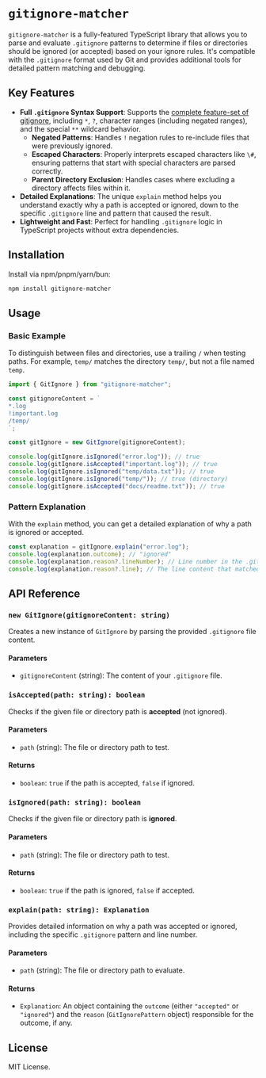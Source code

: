 # `gitignore-matcher`

`gitignore-matcher` is a fully-featured TypeScript library that allows you to parse and evaluate `.gitignore` patterns to determine if files or directories should be ignored (or accepted) based on your ignore rules. It's compatible with the `.gitignore` format used by Git and provides additional tools for detailed pattern matching and debugging.

## Key Features

- **Full `.gitignore` Syntax Support**: Supports the [complete feature-set of gitignore](https://git-scm.com/docs/gitignore), including `*`, `?`, character ranges (including negated ranges), and the special `**` wildcard behavior.
  - **Negated Patterns**: Handles `!` negation rules to re-include files that were previously ignored.
  - **Escaped Characters**: Properly interprets escaped characters like `\#`, ensuring patterns that start with special characters are parsed correctly.
  - **Parent Directory Exclusion**: Handles cases where excluding a directory affects files within it.
- **Detailed Explanations**: The unique `explain` method helps you understand exactly why a path is accepted or ignored, down to the specific `.gitignore` line and pattern that caused the result.
- **Lightweight and Fast**: Perfect for handling `.gitignore` logic in TypeScript projects without extra dependencies.

## Installation

Install via npm/pnpm/yarn/bun:

```bash
npm install gitignore-matcher
```

## Usage

### Basic Example

To distinguish between files and directories, use a trailing `/` when testing paths.
For example, `temp/` matches the directory `temp/`, but not a file named `temp`.

```ts
import { GitIgnore } from "gitignore-matcher";

const gitignoreContent = `
*.log
!important.log
/temp/
`;

const gitIgnore = new GitIgnore(gitignoreContent);

console.log(gitIgnore.isIgnored("error.log")); // true
console.log(gitIgnore.isAccepted("important.log")); // true
console.log(gitIgnore.isIgnored("temp/data.txt")); // true
console.log(gitIgnore.isIgnored("temp/")); // true (directory)
console.log(gitIgnore.isAccepted("docs/readme.txt")); // true
```

### Pattern Explanation

With the `explain` method, you can get a detailed explanation of why a path is ignored or accepted.

```ts
const explanation = gitIgnore.explain("error.log");
console.log(explanation.outcome); // "ignored"
console.log(explanation.reason?.lineNumber); // Line number in the .gitignore file (1)
console.log(explanation.reason?.line); // The line content that matched ('*.log')
```

## API Reference

### `new GitIgnore(gitignoreContent: string)`

Creates a new instance of `GitIgnore` by parsing the provided `.gitignore` file content.

#### Parameters

- `gitignoreContent` (string): The content of your `.gitignore` file.

### `isAccepted(path: string): boolean`

Checks if the given file or directory path is **accepted** (not ignored).

#### Parameters

- `path` (string): The file or directory path to test.

#### Returns

- `boolean`: `true` if the path is accepted, `false` if ignored.

### `isIgnored(path: string): boolean`

Checks if the given file or directory path is **ignored**.

#### Parameters

- `path` (string): The file or directory path to test.

#### Returns

- `boolean`: `true` if the path is ignored, `false` if accepted.

### `explain(path: string): Explanation`

Provides detailed information on why a path was accepted or ignored, including the specific `.gitignore` pattern and line number.

#### Parameters

- `path` (string): The file or directory path to evaluate.

#### Returns

- `Explanation`: An object containing the `outcome` (either `"accepted"` or `"ignored"`) and the `reason` (`GitIgnorePattern` object) responsible for the outcome, if any.

## License

MIT License.
